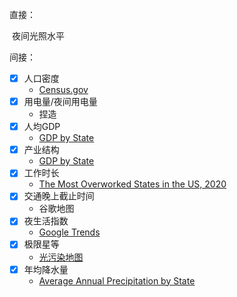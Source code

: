 直接：

​	夜间光照水平

间接：

- [x] 人口密度
  - [Census.gov](https://www.census.gov/data/tables/time-series/dec/density-data-text.html)
- [x] 用电量/夜间用电量
  - 捏造
- [x] 人均GDP
  - [GDP by State](https://www.bea.gov/data/gdp/gdp-state)
- [x] 产业结构
  - [GDP by State](https://www.bea.gov/data/gdp/gdp-state)
- [x] 工作时长
  - [The Most Overworked States in the US, 2020](https://www.business.org/hr/workforce-management/most-overworked-states/)
- [x] 交通晚上截止时间
  - 谷歌地图
- [x] 夜生活指数
  - [Google Trends](https://trends.google.com/trends/explore?geo=US&q=nightlife) 
- [x] 极限星等
  - [光污染地图](https://darkmap.cn/)
- [x] 年均降水量
  - [Average Annual Precipitation by State](https://www.currentresults.com/Weather/US/average-annual-state-precipitation.php)

